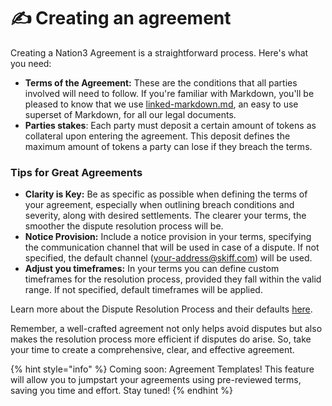 # ✍ Creating an agreement

Creating a Nation3 Agreement is a straightforward process. Here's what you need:

* **Terms of the Agreement:** These are the conditions that all parties involved will need to follow. If you're familiar with Markdown, you'll be pleased to know that we use [linked-markdown.md](linked-markdown.md "mention"), an easy to use superset of Markdown, for all our legal documents.
* **Parties stakes**: Each party must deposit a certain amount of tokens as collateral upon entering the agreement. This deposit defines the maximum amount of tokens a party can lose if they breach the terms.

### **Tips for Great Agreements**

* **Clarity is Key:** Be as specific as possible when defining the terms of your agreement, especially when outlining breach conditions and severity, along with desired settlements. The clearer your terms, the smoother the dispute resolution process will be.
* **Notice Provision:** Include a notice provision in your terms, specifying the communication channel that will be used in case of a dispute. If not specified, the default channel (your-address@skiff.com) will be used.
* **Adjust you timeframes:** In your terms you can define custom timeframes for the resolution process, provided they fall within the valid range. If not specified, default timeframes will be applied.

Learn more about the Dispute Resolution Process and their defaults [here](https://linked.md/v?u=ipfs://bafybeifiehkdnx5yhyrengoim5dhjclhxba6yhske6rwbm7dcv527gk524/DisputeResolutionProcess.linked.md).

Remember, a well-crafted agreement not only helps avoid disputes but also makes the resolution process more efficient if disputes do arise. So, take your time to create a comprehensive, clear, and effective agreement.

{% hint style="info" %}
Coming soon: Agreement Templates! This feature will allow you to jumpstart your agreements using pre-reviewed terms, saving you time and effort. Stay tuned!
{% endhint %}
